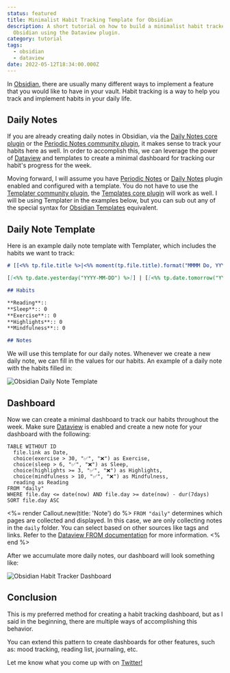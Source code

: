 ```yaml
---
status: featured
title: Minimalist Habit Tracking Template for Obsidian
description: A short tutorial on how to build a minimalist habit tracker template for
  Obsidian using the Dataview plugin.
category: tutorial
tags:
  - obsidian
  - dataview
date: 2022-05-12T18:34:00.000Z
---
```


In [Obsidian](https://obsidian.md), there are usually many different ways to implement a feature that you would like to have in your vault. Habit tracking is a way to help you track and implement habits in your daily life.

## Daily Notes

If you are already creating daily notes in Obsidian, via the [Daily Notes core plugin](https://help.obsidian.md/Plugins/Daily+notes) or the [Periodic Notes community plugin](https://github.com/liamcain/obsidian-periodic-notes), it makes sense to track your habits here as well. In order to accomplish this, we can leverage the power of [Dataview](https://github.com/blacksmithgu/obsidian-dataview) and templates to create a minimal dashboard for tracking our habit's progress for the week.

Moving forward, I will assume you have [Periodic Notes](https://github.com/liamcain/obsidian-periodic-notes) or [Daily Notes](https://help.obsidian.md/Plugins/Daily+notes) plugin enabled and configured with a template. You do not have to use the [Templater community plugin](https://github.com/SilentVoid13/Templater), the [Templates core plugin](https://help.obsidian.md/Plugins/Templates) will work as well. I will be using Templater in the examples below, but you can sub out any of the special syntax for [Obsidian Templates](https://help.obsidian.md/Plugins/Templates) equivalent.

## Daily Note Template

Here is an example daily note template with Templater, which includes the habits we want to track:

```md
# [[<%% tp.file.title %>|<%% moment(tp.file.title).format("MMMM Do, YYYY") %>]]

[[<%% tp.date.yesterday("YYYY-MM-DD") %>]] | [[<%% tp.date.tomorrow("YYYY-MM-DD") %>]]

## Habits

**Reading**::
**Sleep**:: 0
**Exercise**:: 0
**Highlights**:: 0
**Mindfulness**:: 0

## Notes
```

We will use this template for our daily notes. Whenever we create a new daily note, we can fill in the values for our habits. An example of a daily note with the habits filled in:

<img alt="Obsidian Daily Note Template" src="<%= cloudinary_url 'v1652347823/posts/minimalist-habit-tracker-template-for-obsidian/daily-note-template_nj1yx5', :medium %>" />

## Dashboard

Now we can create a minimal dashboard to track our habits throughout the week. Make sure [Dataview](https://github.com/blacksmithgu/obsidian-dataview) is enabled and create a new note for your dashboard with the following:

```dataview
TABLE WITHOUT ID
  file.link as Date,
  choice(exercise > 30, "✅", "❌") as Exercise,
  choice(sleep > 6, "✅", "❌") as Sleep,
  choice(highlights >= 3, "✅", "❌") as Highlights,
  choice(mindfulness > 10, "✅", "❌") as Mindfulness,
  reading as Reading
FROM "daily"
WHERE file.day <= date(now) AND file.day >= date(now) - dur(7days)
SORT file.day ASC
```

<%= render Callout.new(title: 'Note') do %>
`FROM "daily"` determines which pages are collected and displayed. In this case, we are only collecting notes in the `daily` folder. You can select based on other sources like tags and links. Refer to the [Dataview FROM documentation](https://blacksmithgu.github.io/obsidian-dataview/query/queries/#from) for more information.
<% end %>

After we accumulate more daily notes, our dashboard will look something like:

<img alt="Obsidian Habit Tracker Dashboard" src="<%= cloudinary_url 'v1652347824/posts/minimalist-habit-tracker-template-for-obsidian/habit-tracker-dashboard_asfzri', :medium %>" />

## Conclusion

This is my preferred method for creating a habit tracking dashboard, but as I said in the beginning, there are multiple ways of accomplishing this behavior.

You can extend this pattern to create dashboards for other features, such as: mood tracking, reading list, journaling, etc.

Let me know what you come up with on [Twitter!](https://twitter.com/andrewmcodes)
